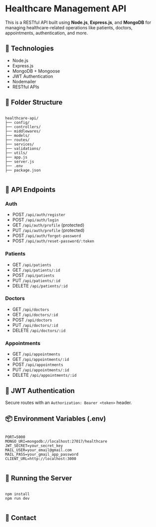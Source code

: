   <h1>Healthcare Management API</h1>
  <p>This is a RESTful API built using <strong>Node.js</strong>, <strong>Express.js</strong>, and <strong>MongoDB</strong> for managing healthcare-related operations like patients, doctors, appointments, authentication, and more.</p>

  <h2>🔧 Technologies</h2>
  <ul>
    <li>Node.js</li>
    <li>Express.js</li>
    <li>MongoDB + Mongoose</li>
    <li>JWT Authentication</li>
    <li>Nodemailer</li>
    <li>RESTful APIs</li>
  </ul>

  <h2>📁 Folder Structure</h2>
  <pre><code>
healthcare-api/
├── config/
├── controllers/
├── middlewares/
├── models/
├── routes/
├── services/
├── validations/
├── utils/
├── app.js
├── server.js
├── .env
├── package.json
  </code></pre>

  <h2>🧪 API Endpoints</h2>

  <h3>Auth</h3>
  <ul>
    <li>POST <code>/api/auth/register</code></li>
    <li>POST <code>/api/auth/login</code></li>
    <li>GET <code>/api/auth/profile</code> (protected)</li>
    <li>PUT <code>/api/auth/profile</code> (protected)</li>
    <li>POST <code>/api/auth/forgot-password</code></li>
    <li>POST <code>/api/auth/reset-password/:token</code></li>
  </ul>

  <h3>Patients</h3>
  <ul>
    <li>GET <code>/api/patients</code></li>
    <li>GET <code>/api/patients/:id</code></li>
    <li>POST <code>/api/patients</code></li>
    <li>PUT <code>/api/patients/:id</code></li>
    <li>DELETE <code>/api/patients/:id</code></li>
  </ul>

  <h3>Doctors</h3>
  <ul>
    <li>GET <code>/api/doctors</code></li>
    <li>GET <code>/api/doctors/:id</code></li>
    <li>POST <code>/api/doctors</code></li>
    <li>PUT <code>/api/doctors/:id</code></li>
    <li>DELETE <code>/api/doctors/:id</code></li>
  </ul>

  <h3>Appointments</h3>
  <ul>
    <li>GET <code>/api/appointments</code></li>
    <li>GET <code>/api/appointments/:id</code></li>
    <li>POST <code>/api/appointments</code></li>
    <li>PUT <code>/api/appointments/:id</code></li>
    <li>DELETE <code>/api/appointments/:id</code></li>
  </ul>

  <h2>🔐 JWT Authentication</h2>
  <p>Secure routes with an <code>Authorization: Bearer &lt;token&gt;</code> header.</p>

  <h2>📦 Environment Variables (.env)</h2>
  <pre><code>
PORT=5000
MONGO_URI=mongodb://localhost:27017/healthcare
JWT_SECRET=your_secret_key
MAIL_USER=your_email@gmail.com
MAIL_PASS=your_gmail_app_password
CLIENT_URL=http://localhost:3000
  </code></pre>

  <h2>🚀 Running the Server</h2>
  <pre><code>
npm install
npm run dev
  </code></pre>

  <h2>📮 Contact</h2>
